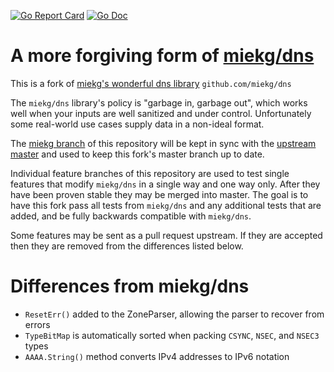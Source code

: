 [![Go Report Card](https://goreportcard.com/badge/github.com/lanrat/dns)](https://goreportcard.com/report/lanrat/dns)
[![Go Doc](https://godoc.org/github.com/lanrat/dns?status.svg)](https://pkg.go.dev/github.com/lanrat/dns?tab=doc)

# A more forgiving form of [miekg/dns](https://github.com/miekg/dns)

This is a fork of [miekg's wonderful dns library](https://github.com/miekg/dns) `github.com/miekg/dns`

The `miekg/dns` library's policy is "garbage in, garbage out", which works well when your inputs are well sanitized and under control. Unfortunately some real-world use cases supply data in a non-ideal format.

The [miekg branch](https://github.com/lanrat/dns/tree/miekg) of this repository will be kept in sync with the [upstream master](https://github.com/miekg/dns/tree/master) and used to keep this fork's master branch up to date.

Individual feature branches of this repository are used to test single features that modify `miekg/dns` in a single way and one way only. After they have been proven stable they may be merged into master. The goal is to have this fork pass all tests from `miekg/dns` and any additional tests that are added, and be fully backwards compatible with `miekg/dns`.

Some features may be sent as a pull request upstream. If they are accepted then they are removed from the differences listed below.

# Differences from miekg/dns

 * `ResetErr()` added to the ZoneParser, allowing the parser to recover from errors
 * `TypeBitMap` is automatically sorted when packing `CSYNC`, `NSEC`, and `NSEC3` types
 * `AAAA.String()` method converts IPv4 addresses to IPv6 notation
